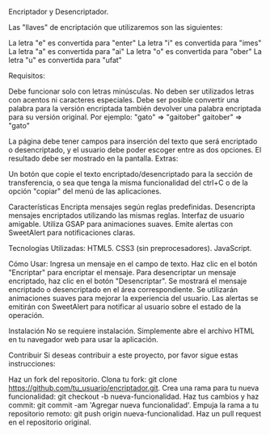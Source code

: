 Encriptador y Desencriptador.

Las "llaves" de encriptación que utilizaremos son las siguientes:

La letra "e" es convertida para "enter"
La letra "i" es convertida para "imes"
La letra "a" es convertida para "ai"
La letra "o" es convertida para "ober"
La letra "u" es convertida para "ufat"

Requisitos:

Debe funcionar solo con letras minúsculas.
No deben ser utilizados letras con acentos ni caracteres especiales.
Debe ser posible convertir una palabra para la versión encriptada también devolver una palabra encriptada para su versión original.
Por ejemplo:
"gato" => "gaitober"
gaitober" => "gato"

La página debe tener campos para inserción del texto que será encriptado o desencriptado, y el usuario debe poder escoger entre as dos opciones.
El resultado debe ser mostrado en la pantalla.
Extras:

Un botón que copie el texto encriptado/desencriptado para la sección de transferencia, o sea que tenga la misma funcionalidad del ctrl+C o de la opción "copiar" del menú de las aplicaciones.

Características
Encripta mensajes según reglas predefinidas.
Desencripta mensajes encriptados utilizando las mismas reglas.
Interfaz de usuario amigable.
Utiliza GSAP para animaciones suaves.
Emite alertas con SweetAlert para notificaciones claras.

Tecnologías Utilizadas:
HTML5.
CSS3 (sin preprocesadores).
JavaScript.

Cómo Usar:
Ingresa un mensaje en el campo de texto.
Haz clic en el botón "Encriptar" para encriptar el mensaje.
Para desencriptar un mensaje encriptado, haz clic en el botón "Desencriptar".
Se mostrará el mensaje encriptado o desencriptado en el área correspondiente.
Se utilizarán animaciones suaves para mejorar la experiencia del usuario.
Las alertas se emitirán con SweetAlert para notificar al usuario sobre el estado de la operación.

Instalación
No se requiere instalación. Simplemente abre el archivo HTML en tu navegador web para usar la aplicación.

Contribuir
Si deseas contribuir a este proyecto, por favor sigue estas instrucciones:

Haz un fork del repositorio.
Clona tu fork: git clone https://github.com/tu_usuario/encriptador.git.
Crea una rama para tu nueva funcionalidad: git checkout -b nueva-funcionalidad.
Haz tus cambios y haz commit: git commit -am 'Agregar nueva funcionalidad'.
Empuja la rama a tu repositorio remoto: git push origin nueva-funcionalidad.
Haz un pull request en el repositorio original.
